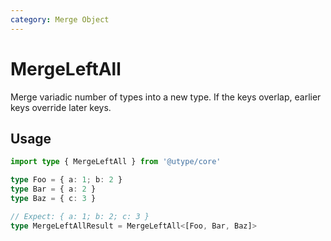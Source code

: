```yaml
---
category: Merge Object
---
```


# MergeLeftAll

<TypeInfo category="Merge Object" />

Merge variadic number of types into a new type. If the keys overlap, earlier keys override later keys.

## Usage

```ts
import type { MergeLeftAll } from '@utype/core'

type Foo = { a: 1; b: 2 }
type Bar = { a: 2 }
type Baz = { c: 3 }

// Expect: { a: 1; b: 2; c: 3 }
type MergeLeftAllResult = MergeLeftAll<[Foo, Bar, Baz]>
```
